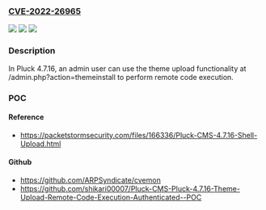 ### [CVE-2022-26965](https://cve.mitre.org/cgi-bin/cvename.cgi?name=CVE-2022-26965)
![](https://img.shields.io/static/v1?label=Product&message=n%2Fa&color=blue)
![](https://img.shields.io/static/v1?label=Version&message=n%2Fa&color=blue)
![](https://img.shields.io/static/v1?label=Vulnerability&message=n%2Fa&color=brighgreen)

### Description

In Pluck 4.7.16, an admin user can use the theme upload functionality at /admin.php?action=themeinstall to perform remote code execution.

### POC

#### Reference
- https://packetstormsecurity.com/files/166336/Pluck-CMS-4.7.16-Shell-Upload.html

#### Github
- https://github.com/ARPSyndicate/cvemon
- https://github.com/shikari00007/Pluck-CMS-Pluck-4.7.16-Theme-Upload-Remote-Code-Execution-Authenticated--POC

